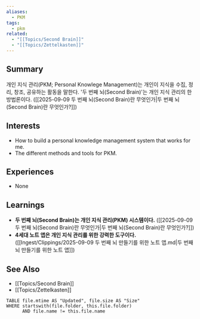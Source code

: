 ```yaml
---
aliases: 
  - PKM
tags: 
  - pkm
related: 
  - "[[Topics/Second Brain]]"
  - "[[Topics/Zettelkasten]]"
---
```

## Summary

개인 지식 관리(PKM; Personal Knowlege Management)는 개인이 지식을 수집, 정리, 창조, 공유하는 활동을 말한다. '두 번째 뇌(Second Brain)'는 개인 지식 관리의 한 방법론이다. ([[2025-09-09 두 번째 뇌(Second Brain)란 무엇인가|두 번째 뇌(Second Brain)란 무엇인가?]])

## Interests

- How to build a personal knowledge management system that works for me.
- The different methods and tools for PKM.

## Experiences

- None

## Learnings

- **두 번째 뇌(Second Brain)는 개인 지식 관리(PKM) 시스템이다.** ([[2025-09-09 두 번째 뇌(Second Brain)란 무엇인가|두 번째 뇌(Second Brain)란 무엇인가?]])
- **4세대 노트 앱은 개인 지식 관리를 위한 강력한 도구이다.** ([[Ingest/Clippings/2025-09-09 두 번째 뇌 만들기를 위한 노트 앱.md|두 번째 뇌 만들기를 위한 노트 앱]])

## See Also

- [[Topics/Second Brain]]
- [[Topics/Zettelkasten]]

```dataview
TABLE file.mtime AS "Updated", file.size AS "Size" 
WHERE startswith(file.folder, this.file.folder) 
      AND file.name != this.file.name  
```
